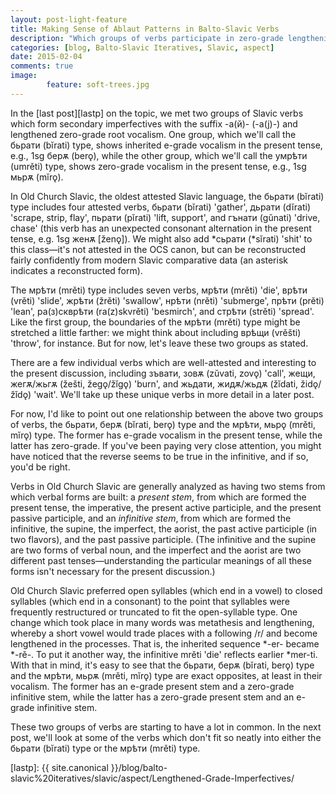 ```yaml
---
layout: post-light-feature
title: Making Sense of Ablaut Patterns in Balto-Slavic Verbs
description: "Which groups of verbs participate in zero-grade lengthening? The answer is awfully difficult to determine."
categories: [blog, Balto-Slavic Iteratives, Slavic, aspect] 
date: 2015-02-04
comments: true
image: 
        feature: soft-trees.jpg
---
```


In the [last post][lastp] on the topic, we met two groups of Slavic verbs which form secondary imperfectives with the suffix <span class="russ">-а(й)-</span> (<span class="trans">-a(j)-</span>) and lengthened zero-grade root vocalism. One group, which we'll call the <span class="ocs">бьрати</span> (<span class="trans">bĭrati</span>) type, shows inherited e-grade vocalism in the present tense, e.g., 1sg <span class="ocs">берѫ</span> (<span class="trans">berǫ</span>), while the other group, which we'll call the <span class="ocs">умрѣти</span> (<span class="trans">umrěti</span>) type, shows zero-grade vocalism in the present tense, e.g., 1sg <span class="ocs">мьрѫ</span> (<span class="trans">mĭrǫ</span>).

In Old Church Slavic, the oldest attested Slavic language, the <span class="ocs">бьрати</span> (<span class="trans">bĭrati</span>) type includes four attested verbs, <span class="ocs">бьрати</span> (<span class="trans">bĭrati</span>) 'gather', <span class="ocs">дьрати</span> (<span class="trans">dĭrati</span>) 'scrape, strip, flay', <span class="ocs">пьрати</span> (<span class="trans">pĭrati</span>) 'lift, support', and <span class="ocs">гънати</span> (<span class="trans">gŭnati</span>) 'drive, chase' (this verb has an unexpected consonant alternation in the present tense, e.g. 1sg <span class="ocs">женѫ</span> [<span class="trans">ženǫ</span>]). We might also add <span class="ocs">\*сьрати</span> (<span class="trans">\*sĭrati</span>) 'shit' to this class—it's not attested in the OCS canon, but can be reconstructed fairly confidently from modern Slavic comparative data (an asterisk indicates a reconstructed form).

The <span class="ocs">мрѣти</span> (<span class="trans">mrěti</span>) type includes seven verbs, <span class="ocs">мрѣти</span> (<span class="trans">mrěti</span>) 'die', <span class="ocs">врѣти</span> (<span class="trans">vrěti</span>) 'slide', <span class="ocs">жрѣти</span> (<span class="trans">žrěti</span>) 'swallow', <span class="ocs">нрѣти</span> (<span class="trans">nrěti</span>) 'submerge', <span class="ocs">прѣти</span> (<span class="trans">prěti</span>) 'lean', <span class="ocs">ра</span>(<span class="ocs">з</span>)<span class="ocs">скврѣти</span> (<span class="trans">ra(z)skvrěti</span>) 'besmirch', and <span class="ocs">стрѣти</span> (<span class="trans">strěti</span>) 'spread'. Like the first group, the boundaries of the <span class="ocs">мрѣти</span> (<span class="trans">mrěti</span>) type might be stretched a little farther: we might think about including <span class="ocs">врѣщи</span> (<span class="trans">vrěšti</span>) 'throw', for instance. But for now, let's leave these two groups as stated.

There are a few individual verbs which are well-attested and interesting to the present discussion, including <span class="ocs">зъвати, зовѫ</span> (<span class="trans">zŭvati, zovǫ</span>) 'call', <span class="ocs">жещи, жегѫ/жьгѫ</span> (<span class="trans">žešti, žegǫ/žĭgǫ</span>) 'burn', and <span class="ocs">жьдати, жидѫ/жьдѫ</span> (<span class="trans">žĭdati, židǫ/žĭdǫ</span>) 'wait'. We'll take up these unique verbs in more detail in a later post.

For now, I'd like to point out one relationship between the above two groups of verbs, the <span class="ocs">бьрати, берѫ</span> (<span class="trans">bĭrati, berǫ</span>) type and the <span class="ocs">мрѣти, мьрǫ</span> (<span class="trans">mrěti, mĭrǫ</span>) type. The former has e-grade vocalism in the present tense, while the latter has zero-grade. If you've been paying very close attention, you might have noticed that the reverse seems to be true in the infinitive, and if so, you'd be right.

Verbs in Old Church Slavic are generally analyzed as having two stems from which verbal forms are built: a *present stem*, from which are formed the present tense, the imperative, the present active participle, and the present passive participle, and an *infinitive stem*, from which are formed the infinitive, the supine, the imperfect, the aorist, the past active participle (in two flavors), and the past passive participle. (The infinitive and the supine are two forms of verbal noun, and the imperfect and the aorist are two different past tenses—understanding the particular meanings of all these forms isn't necessary for the present discussion.)

Old Church Slavic preferred open syllables (which end in a vowel) to closed syllables (which end in a consonant) to the point that syllables were frequently restructured or truncated to fit the open-syllable type. One change which took place in many words was metathesis and lengthening, whereby a short vowel would trade places with a following /r/ and become lengthened in the processes. That is, the inherited sequence <span class="trans">\*-er-</span> became <span class="trans">\*-rě-</span>. To put it another way, the infinitive <span class="trans">mrěti</span> 'die' reflects earlier <span class="trans">\*mer-ti</span>. With that in mind, it's easy to see that the <span class="ocs">бьрати, берѫ</span> (<span class="trans">bĭrati, berǫ</span>) type and the <span class="ocs">мрѣти, мьрѫ</span> (<span class="trans">mrěti, mĭrǫ</span>) type are exact opposites, at least in their vocalism. The former has an e-grade present stem and a zero-grade infinitive stem, while the latter has a zero-grade present stem and an e-grade infinitive stem.

These two groups of verbs are starting to have a lot in common. In the next post, we'll look at some of the verbs which don't fit so neatly into either the <span class="ocs">бьрати</span> (<span class="trans">bĭrati</span>) type or the <span class="ocs">мрѣти</span> (<span class="trans">mrěti</span>) type.

[lastp]: {{ site.canonical }}/blog/balto-slavic%20iteratives/slavic/aspect/Lengthened-Grade-Imperfectives/
